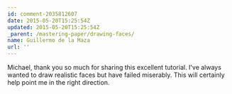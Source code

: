 ```yaml
---
id: comment-2035812607
date: 2015-05-20T15:25:54Z
updated: 2015-05-20T15:25:54Z
_parent: /mastering-paper/drawing-faces/
name: Guillermo de la Maza
url: ''
---
```


Michael, thank you so much for sharing this excellent tutorial. I've
always wanted to draw realistic faces but have failed miserably. This will certainly
help point me in the right direction.
